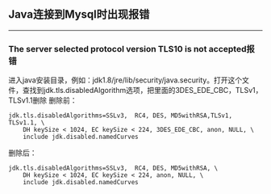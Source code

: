 ## Java连接到Mysql时出现报错
***
### **The server selected protocol version TLS10 is not accepted报错**
进入java安装目录，例如：jdk1.8/jre/lib/security/java.security。打开这个文件，查找到jdk.tls.disabledAlgorithm选项，把里面的3DES_EDE_CBC，TLSv1，TLSv1.1删除
删除前：
```
jdk.tls.disabledAlgorithms=SSLv3,  RC4, DES, MD5withRSA,TLSv1, TLSv1.1, \
    DH keySize < 1024, EC keySize < 224, 3DES_EDE_CBC, anon, NULL, \
    include jdk.disabled.namedCurves
```
删除后：
```
jdk.tls.disabledAlgorithms=SSLv3,  RC4, DES, MD5withRSA, \
    DH keySize < 1024, EC keySize < 224, anon, NULL, \
    include jdk.disabled.namedCurves
```